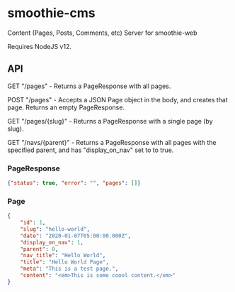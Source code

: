 # smoothie-cms

Content (Pages, Posts, Comments, etc) Server for smoothie-web

Requires NodeJS v12.


## API

GET "/pages" - Returns a PageResponse with all pages.

POST "/pages" - Accepts a JSON Page object in the body, and creates that page. Returns an empty PageResponse.

GET "/pages/{slug}" - Returns a PageResponse with a single page (by slug).

GET "/navs/{parent}" - Returns a PageResponse with all pages with the specified parent, and has "display_on_nav" set to to true.

### PageResponse
```json
{"status": true, "error": "", "pages": []}
```
### Page
```json
{
    "id": 1,
    "slug": "hello-world",
    "date": "2020-01-07T05:00:00.000Z",
    "display_on_nav": 1,
    "parent": 0,
    "nav_title": "Hello World",
    "title": "Hello World Page",
    "meta": "This is a test page.",
    "content": "<em>This is some coool content.</em>"
}
```
